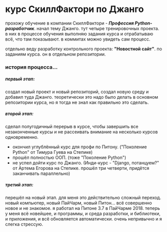 ﻿# курс СкиллФактори по Джанго

прохожу обучение в компании СкиллФактори - _**Профессия Python-разработчик**_. начал тему Джанго. тут четыре 
тренировочных проекта. в них в процессе обучения выполняю задания курса и отрабатываю всё, что там показывают. 
в коммитах можно увидеть сам процесс.

отдельно веду разработку контрольного проекта: **"Новостной сайт"**. по заданиям курса. он в отдельном репозитории.

### история процесса...
##### первый этап:
создал новый проект и новый репозиторий, создал новую среду и добавил туда Джанго. теоретически это надо было делать 
в основном репозитории курса, но я тогда не знал как правильно это сделать.
##### второй этап:
сделал полугодичный перерыв в курсе, чтобы завершить все незаконченные курсы и не рассеивать внимание на несколько 
курсов одновременно. 
- окончил углублённый курс для профи по Питону. ("Поколение Python" от Тимура Гуева на Степике) 
- прошёл полностью ООП. (тоже "Поколение Python") 
- не успел дойти курс по Джанго. (Инди-курс - "Django, потанцуем?" от Артема Егорова на Степике. прошёл три четверти, 
придётся заканчивать параллельно)
##### третий этап:
перешёл на новый этап. для меня это действительно сложный переход. новый компьютер, новый ПайЧарм, новый Питон... 
всё совершенно новое и не знакомое. я работал на Питоне 3.7 в ПайЧарме 2018. теперь у меня всё новейшее, и программы, 
и среда разработки, и библиотеки, и приложения, и всё обновляется автоматически. очень непривычно и я слегка стрессую.
